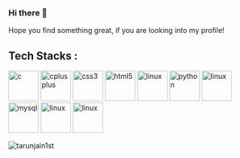### Hi there 👋

Hope you find something great, if you are looking into my profile!

## Tech Stacks : 

<p align="left"><img src="https://icongr.am/devicon/c-original.svg" alt="c" width="60" height="60"/> <img 
src="https://icongr.am/devicon/cplusplus-original.svg" alt="cplusplus" width="60" height="60"/> <img 
src="https://icongr.am/devicon/html5-original-wordmark.svg" alt="css3" width="60" height="60"/> <img 
src="https://icongr.am/devicon/css3-original-wordmark.svg" alt="html5" width="60" height="60"/> <img 
src="https://icongr.am/devicon/android-plain-wordmark.svg" alt="linux" width="60" height="60"/> <img 
src="https://icongr.am/devicon/python-original.svg" alt="python" width="60" height="60"/> <img 
src="https://icongr.am/devicon/linux-original.svg" alt="linux" width="60" height="60"/> <img 
src="https://icongr.am/devicon/mysql-original-wordmark.svg" alt="mysql" width="60" height="60"/> <img 
src="https://icongr.am/devicon/git-original-wordmark.svg" alt="linux" width="60" height="60"/> <img 
src="https://icongr.am/devicon/electron-original.svg" alt="linux" width="60" height="60"/> 
  
  
<p align="left"></p><img src="https://github-readme-stats.vercel.app/api?username=tarunjain1st&show_icons=true&hide_border=true" alt="tarunjain1st" /> </p>
